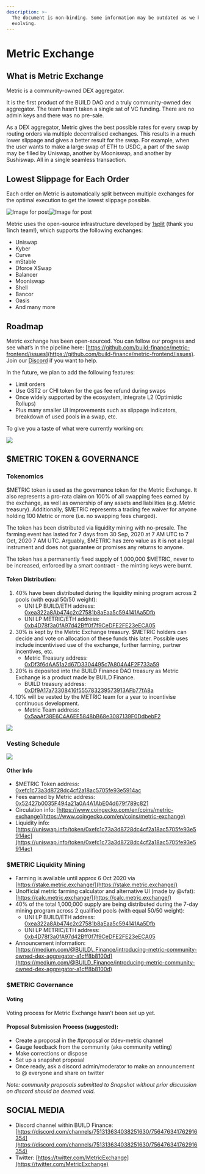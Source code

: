```yaml
---
description: >-
  The document is non-binding. Some information may be outdated as we keep
  evolving.
---
```


# Metric Exchange

## What is Metric Exchange

Metric is a community-owned DEX aggregator.

It is the first product of the BUILD DAO and a truly community-owned dex aggregator. The team hasn’t taken a single sat of VC funding. There are no admin keys and there was no pre-sale.

As a DEX aggregator, Metric gives the best possible rates for every swap by routing orders via multiple decentralised exchanges. This results in a much lower slippage and gives a better result for the swap. For example, when the user wants to make a large swap of ETH to USDC, a part of the swap may be filled by Uniswap, another by Mooniswap, and another by Sushiswap. All in a single seamless transaction.

## Lowest Slippage for Each Order <a id="642b"></a>

Each order on Metric is automatically split between multiple exchanges for the optimal execution to get the lowest slippage possible.

![Image for post](https://miro.medium.com/max/60/0*za4aZ23MtSZlRg0i.png?q=20)![Image for post](https://miro.medium.com/max/1141/0*za4aZ23MtSZlRg0i.png)

Metric uses the open-source infrastructure developed by [1split](https://github.com/CryptoManiacsZone/1inchProtocol) \(thank you 1inch team!\), which supports the following exchanges:

* Uniswap
* Kyber
* Curve
* mStable
* Dforce XSwap
* Balancer
* Mooniswap
* Shell
* Bancor
* Oasis
* And many more

## Roadmap <a id="d8f4"></a>

Metric exchange has been open-sourced. You can follow our progress and see what’s in the pipeline here: [https://github.com/build-finance/metric-frontend/issues](https://github.com/build-finance/metric-frontend/issues). Join our [Discord](https://discord.gg/FN3sNSE) if you want to help. 

In the future, we plan to add the following features:

* Limit orders
* Use GST2 or CHI token for the gas fee refund during swaps
* Once widely supported by the ecosystem, integrate L2 \(Optimistic Rollups\)
* Plus many smaller UI improvements such as slippage indicators, breakdown of used pools in a swap, etc.

To give you a taste of what were currently working on:

![](.gitbook/assets/image.png)

## $METRIC TOKEN & GOVERNANCE

### Tokenomics

$METRIC token is used as the governance token for the Metric Exchange. It also represents a pro-rata claim on 100% of all swapping fees earned by the exchange, as well as ownership of any assets and liabilities \(e.g. Metric treasury\). Additionally, $METRIC represents a trading fee waiver for anyone holding 100 Metric or more \(i.e. no swapping fees charged\).

The token has been distributed via liquidity mining with no-presale. The farming event has lasted for 7 days from 30 Sep, 2020 at 7 AM UTC to 7 Oct, 2020 7 AM UTC. Arguably, $METRIC has zero value as it is not a legal instrument and does not guarantee or promises any returns to anyone.

The token has a permanently fixed supply of 1,000,000 $METRIC, never to be increased, enforced by a smart contract - the minting keys were burnt.

#### **Token Distribution:**

1. 40% have been distributed during the liquidity mining program across 2 pools \(with equal 50/50 weight\):
   * UNI LP BUILD/ETH address: [0xea322a8Ab474c2c27581b8aEaa5c594141Aa5Dfb](https://etherscan.io/address/0xea322a8Ab474c2c27581b8aEaa5c594141Aa5Dfb)
   * UNI LP METRIC/ETH address: [0xb4D78f3a0fA97d42Bff0f7f9CeDFE2FE23eECA05](https://etherscan.io/address/0xb4D78f3a0fA97d42Bff0f7f9CeDFE2FE23eECA05)
2. 30% is kept by the Metric Exchange treasury. $METRIC holders can decide and vote on allocation of these funds this later. Possible uses include incentivised use of the exchange, further farming, partner incentives, etc.
   * Metric Treasury address: [0xDf3f6dAA51a2d67D3304495c7A804A4F2F733a59](https://etherscan.io/address/0xDf3f6dAA51a2d67D3304495c7A804A4F2F733a59)
3. 20% is deposited into the BUILD Finance DAO treasury as Metric Exchange is a product made by BUILD Finance.
   * BUILD treasury address: [0xDf9A17a73308416f555783239573913AFb77fA8a](https://etherscan.io/address/0xDf9A17a73308416f555783239573913AFb77fA8a)
4. 10% will be vested by the METRIC team for a year to incentivise continuous development.
   * Metric Team address: [0x5aaAf38E6C4A6EE5848bB68e3087139F0DdbebF2](https://etherscan.io/address/0x5aaAf38E6C4A6EE5848bB68e3087139F0DdbebF2)

![](.gitbook/assets/metrics.png)

### **Vesting Schedule**

![](.gitbook/assets/vestingmetric.png)

#### **Other Info**

* $METRIC Token address: [0xefc1c73a3d8728dc4cf2a18ac5705fe93e5914ac](https://etherscan.io/address/0xefc1c73a3d8728dc4cf2a18ac5705fe93e5914ac)
* Fees earned by Metric address: [0x52427b0035F494a21a0A4A1AbE04d679f789c821](https://etherscan.io/address/0x52427b0035F494a21a0A4A1AbE04d679f789c821)
* Circulation info: [https://www.coingecko.com/en/coins/metric-exchange](https://www.coingecko.com/en/coins/metric-exchange)
* Liquidity info: [https://uniswap.info/token/0xefc1c73a3d8728dc4cf2a18ac5705fe93e5914ac](https://uniswap.info/token/0xefc1c73a3d8728dc4cf2a18ac5705fe93e5914ac)

### $METRIC Liquidity Mining

* Farming is available until approx 6 Oct 2020 via [https://stake.metric.exchange/](https://stake.metric.exchange/)
* Unofficial metric farming calculator and alternative UI \(made by @vfat\): [https://calc.metric.exchange/](https://calc.metric.exchange/)
* 40% of the total 1,000,000 supply are being distributed during the 7-day mining program across 2 qualified pools \(with equal 50/50 weight\):
  * UNI LP BUILD/ETH address: [0xea322a8Ab474c2c27581b8aEaa5c594141Aa5Dfb](https://etherscan.io/token/0xea322a8Ab474c2c27581b8aEaa5c594141Aa5Dfb)
  * UNI LP METRIC/ETH address: [0xb4D78f3a0fA97d42Bff0f7f9CeDFE2FE23eECA05](https://etherscan.io/token/0xb4D78f3a0fA97d42Bff0f7f9CeDFE2FE23eECA05)
* Announcement information: [https://medium.com/@BUILD\_Finance/introducing-metric-community-owned-dex-aggregator-a1cff8b8100d](https://medium.com/@BUILD_Finance/introducing-metric-community-owned-dex-aggregator-a1cff8b8100d)

### $METRIC Governance

#### **Voting**

Voting process for Metric Exchange hasn’t been set up yet.

#### **Proposal Submission Process \(suggested\):** 

* Create a proposal in the \#proposal or \#dev-metric channel
* Gauge feedback from the community \(aka community vetting\)
* Make corrections or dispose
* Set up a snapshot proposal
* Once ready, ask a discord admin/moderator to make an announcement to @ everyone and share on twitter

_Note: community proposals submitted to Snapshot without prior discussion on discord should be deemed void._

## SOCIAL MEDIA

* Discord channel within BUILD Finance: [https://discord.com/channels/751313634038251630/756476341762916354](https://discord.com/channels/751313634038251630/756476341762916354)
* Twitter: [https://twitter.com/MetricExchange](https://twitter.com/MetricExchange)

